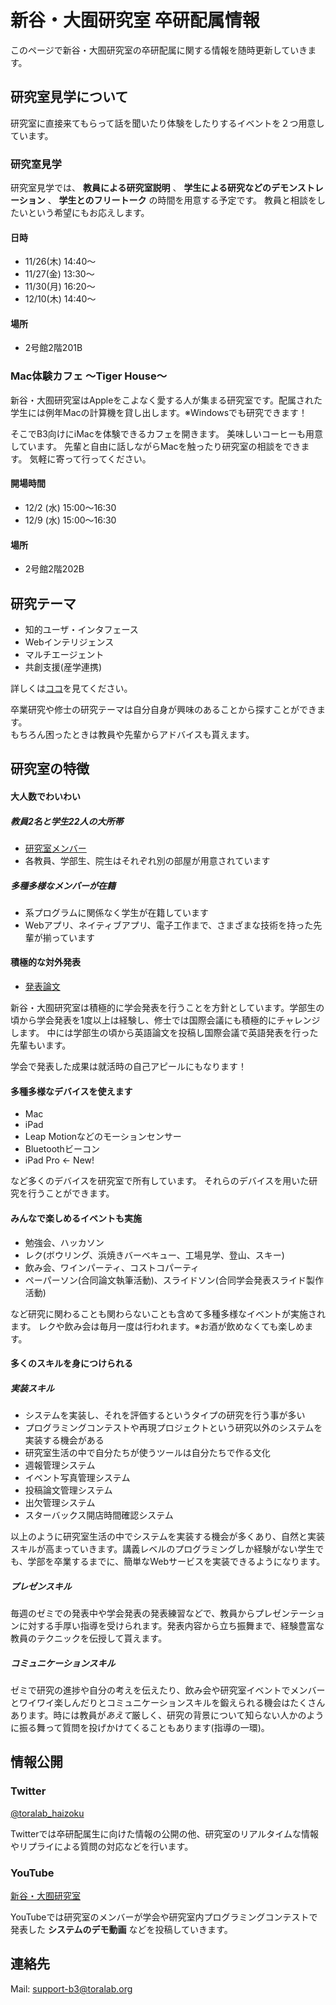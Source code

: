# 新谷・大囿研究室 卒研配属情報
このページで新谷・大囿研究室の卒研配属に関する情報を随時更新していきます。


## 研究室見学について
研究室に直接来てもらって話を聞いたり体験をしたりするイベントを２つ用意しています。


### 研究室見学
研究室見学では、
**教員による研究室説明**
、
**学生による研究などのデモンストレーション**
、
**学生とのフリートーク**
の時間を用意する予定です。
教員と相談をしたいという希望にもお応えします。

#### 日時
* 11/26(木) 14:40〜
* 11/27(金) 13:30〜
* 11/30(月) 16:20〜
* 12/10(木) 14:40〜

#### 場所
* 2号館2階201B


### Mac体験カフェ 〜Tiger House〜
新谷・大囿研究室はAppleをこよなく愛する人が集まる研究室です。配属された学生には例年Macの計算機を貸し出します。※Windowsでも研究できます！

そこでB3向けにiMacを体験できるカフェを開きます。
美味しいコーヒーも用意しています。
先輩と自由に話しながらMacを触ったり研究室の相談をできます。
気軽に寄って行ってください。

#### 開場時間
* 12/2 (水) 15:00〜16:30
* 12/9 (水) 15:00〜16:30

#### 場所
* 2号館2階202B


## 研究テーマ
* 知的ユーザ・インタフェース
* Webインテリジェンス
* マルチエージェント
* 共創支援(産学連携)

詳しくは[ココ](http://www-toralab.ics.nitech.ac.jp/research/index.html)を見てください。

卒業研究や修士の研究テーマは自分自身が興味のあることから探すことができます。  
もちろん困ったときは教員や先輩からアドバイスも貰えます。


## 研究室の特徴

#### 大人数でわいわい

##### 教員2名と学生22人の大所帯
* [研究室メンバー](http://www-toralab.ics.nitech.ac.jp/member/index.html)
* 各教員、学部生、院生はそれぞれ別の部屋が用意されています

##### 多種多様なメンバーが在籍
* 系プログラムに関係なく学生が在籍しています
* Webアプリ、ネイティブアプリ、電子工作まで、さまざまな技術を持った先輩が揃っています

#### 積極的な対外発表
* [発表論文](http://www-toralab.ics.nitech.ac.jp/tpublic)

新谷・大囿研究室は積極的に学会発表を行うことを方針としています。学部生の頃から学会発表を1度以上は経験し、修士では国際会議にも積極的にチャレンジします。
中には学部生の頃から英語論文を投稿し国際会議で英語発表を行った先輩もいます。

学会で発表した成果は就活時の自己アピールにもなります！

#### 多種多様なデバイスを使えます
* Mac
* iPad
* Leap Motionなどのモーションセンサー
* Bluetoothビーコン
* iPad Pro <- New!

など多くのデバイスを研究室で所有しています。
それらのデバイスを用いた研究を行うことができます。

#### みんなで楽しめるイベントも実施
* 勉強会、ハッカソン
* レク(ボウリング、浜焼きバーベキュー、工場見学、登山、スキー)
* 飲み会、ワインパーティ、コストコパーティ
* ペーパーソン(合同論文執筆活動)、スライドソン(合同学会発表スライド製作活動)

など研究に関わることも関わらないことも含めて多種多様なイベントが実施されます。
レクや飲み会は毎月一度は行われます。※お酒が飲めなくても楽しめます。

#### 多くのスキルを身につけられる

##### 実装スキル
* システムを実装し、それを評価するというタイプの研究を行う事が多い
* プログラミングコンテストや再現プロジェクトという研究以外のシステムを実装する機会がある
* 研究室生活の中で自分たちが使うツールは自分たちで作る文化
 * 週報管理システム
 * イベント写真管理システム
 * 投稿論文管理システム
 * 出欠管理システム
 * スターバックス開店時間確認システム

以上のように研究室生活の中でシステムを実装する機会が多くあり、自然と実装スキルが高まっていきます。講義レベルのプログラミングしか経験がない学生でも、学部を卒業するまでに、簡単なWebサービスを実装できるようになります。

##### プレゼンスキル
毎週のゼミでの発表中や学会発表の発表練習などで、教員からプレゼンテーションに対する手厚い指導を受けられます。発表内容から立ち振舞まで、経験豊富な教員のテクニックを伝授して貰えます。

##### コミュニケーションスキル
ゼミで研究の進捗や自分の考えを伝えたり、飲み会や研究室イベントでメンバーとワイワイ楽しんだりとコミュニケーションスキルを鍛えられる機会はたくさんあります。時には教員が*あえて*厳しく、研究の背景について知らない人かのように振る舞って質問を投げかけてくることもあります(指導の一環)。


## 情報公開

### Twitter
[@toralab_haizoku](https://twitter.com/toralab_haizoku)

Twitterでは卒研配属生に向けた情報の公開の他、研究室のリアルタイムな情報やリプライによる質問の対応などを行います。


### YouTube
[新谷・大囿研究室](https://www.youtube.com/channel/UCNViG16NqebWDf99peHijGg)

YouTubeでは研究室のメンバーが学会や研究室内プログラミングコンテストで発表した
**システムのデモ動画**
などを投稿していきます。


## 連絡先
Mail: support-b3@toralab.org
